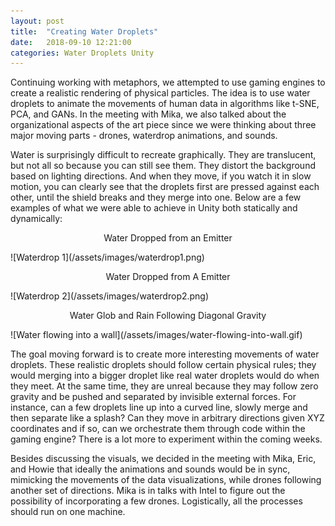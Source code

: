 ```yaml
---
layout: post
title:  "Creating Water Droplets"
date:   2018-09-10 12:21:00
categories: Water Droplets Unity
---
```


Continuing working with metaphors, we attempted to use gaming engines to create a realistic rendering of physical particles. The idea is to use water droplets to animate the movements of human data in algorithms like t-SNE, PCA, and GANs. In the meeting with Mika, we also talked about the organizational aspects of the art piece since we were thinking about three major moving parts - drones, waterdrop animations, and sounds. 

Water is surprisingly difficult to recreate graphically. They are translucent, but not all so because you can still see them. They distort the background based on lighting directions. And when they move, if you watch it in slow motion, you can clearly see that the droplets first are pressed against each other, until the shield breaks and they merge into one. Below are a few examples of what we were able to achieve in Unity both statically and dynamically:
</br>
<p align="center"> 
 Water Dropped from an Emitter
</p>
![Waterdrop 1](/assets/images/waterdrop1.png)
<p align="center"> 
 Water Dropped from A Emitter
</p>
![Waterdrop 2](/assets/images/waterdrop2.png)
<p align="center"> 
 Water Glob and Rain Following Diagonal Gravity
</p>
![Water flowing into a wall](/assets/images/water-flowing-into-wall.gif)

The goal moving forward is to create more interesting movements of water droplets. These realistic droplets should follow certain physical rules; they would merging into a bigger droplet like real water droplets would do when they meet. At the same time, they are unreal because they may follow zero gravity and be pushed and separated by invisible external forces. For instance, can a few droplets line up into a curved line, slowly merge and then separate like a splash? Can they move in arbitrary directions given XYZ coordinates and if so, can we orchestrate them through code within the gaming engine? There is a lot more to experiment within the coming weeks.

Besides discussing the visuals, we decided in the meeting with Mika, Eric, and Howie that ideally the animations and sounds would be in sync, mimicking the movements of the data visualizations, while drones following another set of directions. Mika is in talks with Intel to figure out the possibility of incorporating a few drones. Logistically, all the processes should run on one machine. 







